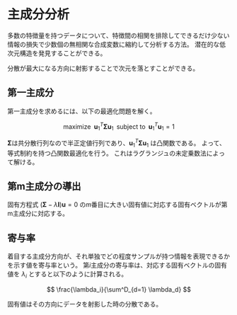 # 主成分分析

多数の特徴量を持つデータについて、特徴間の相関を排除してできるだけ少ない情報の損失で少数個の無相関な合成変数に縮約して分析する方法。
潜在的な低次元構造を発見することができる。

分散が最大になる方向に射影することで次元を落とすことができる。

## 第一主成分

第一主成分を求めるには、以下の最適化問題を解く。

$$
\text{maximize} \;\; \boldsymbol{u}_1^T \boldsymbol{\Sigma u}_1
\;\; \text{subject to} \;\;
\boldsymbol{u}^T_1 \boldsymbol{u}_1 = 1
$$

$\boldsymbol{\Sigma}$は共分散行列なので半正定値行列であり、$\boldsymbol{u}^T_1 \boldsymbol{\Sigma u}_1$ は凸関数である。
よって、等式制約を持つ凸関数最適化を行う。
これはラグランジュの未定乗数法によって解ける。

## 第m主成分の導出

固有方程式 $(\boldsymbol{\Sigma} - \lambda \boldsymbol{I})\boldsymbol{u} = 0$ の$m$番目に大きい固有値に対応する固有ベクトルが第m主成分に対応する。

## 寄与率

着目する主成分方向が、それ単独でどの程度サンプルが持つ情報を表現できるかを示す値を寄与率という。
第$i$主成分の寄与率は、対応する固有ベクトルの固有値を $\lambda_i$ とすると以下のように計算される。

$$
\frac{\lambda_i}{\sum^D_{d=1} \lambda_d}
$$

固有値はその方向にデータを射影した時の分散である。



